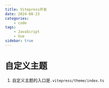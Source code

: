 ```yaml
---
title: Vitepress开发
date: 2024-08-23
categories:
    - code
tags:
    - JavaScript
    - Vue
sidebar: true
---
```


# 自定义主题

1. 自定义主题的入口是`.vitepress/theme/index.ts`

